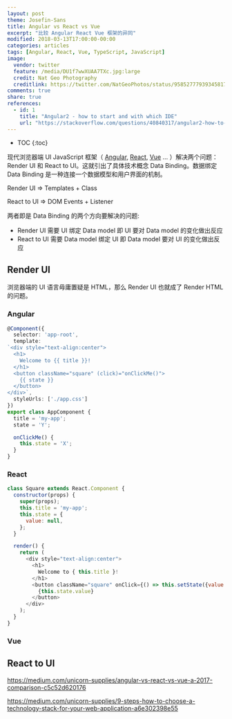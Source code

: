```yaml
---
layout: post
theme: Josefin-Sans
title: Angular vs React vs Vue
excerpt: "比较 Angular React Vue 框架的异同"
modified: 2018-03-13T17:00:00-00:00
categories: articles
tags: [Angular, React, Vue, TypeScript, JavaScript]
image:
  vendor: twitter
  feature: /media/DU1f7wwXUAA7TXc.jpg:large
  credit: Nat Geo Photography‏
  creditlink: https://twitter.com/NatGeoPhotos/status/958527779393458178
comments: true
share: true
references:
  - id: 1
    title: "Angular2 - how to start and with which IDE"
    url: "https://stackoverflow.com/questions/40840317/angular2-how-to-start-and-with-which-ide"
---
```


* TOC
{:toc}

现代浏览器端 UI JavaScript 框架（ [Angular][angular], [React][reactjs], [Vue][vuejs] ... ）解决两个问题：Render UI 和 React to UI。这就引出了具体技术概念 Data Binding。数据绑定 Data Binding 是一种连接一个数据模型和用户界面的机制。

Render UI => Templates + Class

React to UI => DOM Events + Listener

两者即是 Data Binding 的两个方向要解决的问题:
* Render UI 需要 UI 绑定 Data model 即 UI 要对 Data model 的变化做出反应
* React to UI 需要 Data model 绑定 UI 即 Data model 要对 UI 的变化做出反应

## Render UI
浏览器端的 UI 语言毋庸置疑是 HTML，那么 Render UI 也就成了 Render HTML 的问题。

### Angular

```typescript
@Component({
  selector: 'app-root',
  template:
`<div style="text-align:center">
  <h1>
    Welcome to {{ title }}!
  </h1>
  <button className="square" (click)="onClickMe()">
    {{ state }}
  </button>
</div>`,
  styleUrls: ['./app.css']
})
export class AppComponent {
  title = 'my-app';
  state = 'Y';

  onClickMe() {
    this.state = 'X';
  }
}
```

### React

```javascript
class Square extends React.Component {
  constructor(props) {
    super(props);
    this.title = 'my-app';
    this.state = {
      value: null,
    };
  }

  render() {
    return (
      <div style="text-align:center">
        <h1>
          Welcome to { this.title }!
        </h1>
        <button className="square" onClick={() => this.setState({value: 'X'})}>
          {this.state.value}
        </button>
      </div>
    );
  }
}
```

### Vue

## React to UI





https://medium.com/unicorn-supplies/angular-vs-react-vs-vue-a-2017-comparison-c5c52d620176

https://medium.com/unicorn-supplies/9-steps-how-to-choose-a-technology-stack-for-your-web-application-a6e302398e55


[angular]:https://angular.io
[reactjs]:https://reactjs.org/
[vuejs]:https://vuejs.org/
